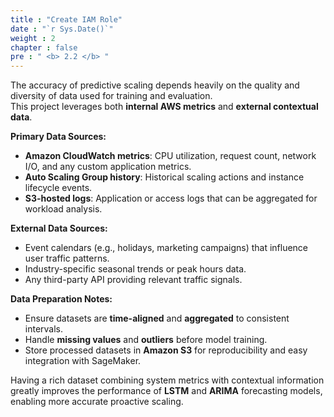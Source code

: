```yaml
---
title : "Create IAM Role"
date : "`r Sys.Date()`"
weight : 2
chapter : false
pre : " <b> 2.2 </b> "
---
```


The accuracy of predictive scaling depends heavily on the quality and diversity of data used for training and evaluation.  
This project leverages both **internal AWS metrics** and **external contextual data**.

**Primary Data Sources:**
- **Amazon CloudWatch metrics**: CPU utilization, request count, network I/O, and any custom application metrics.
- **Auto Scaling Group history**: Historical scaling actions and instance lifecycle events.
- **S3-hosted logs**: Application or access logs that can be aggregated for workload analysis.

**External Data Sources:**
- Event calendars (e.g., holidays, marketing campaigns) that influence user traffic patterns.
- Industry-specific seasonal trends or peak hours data.
- Any third-party API providing relevant traffic signals.

**Data Preparation Notes:**
- Ensure datasets are **time-aligned** and **aggregated** to consistent intervals.
- Handle **missing values** and **outliers** before model training.
- Store processed datasets in **Amazon S3** for reproducibility and easy integration with SageMaker.

Having a rich dataset combining system metrics with contextual information greatly improves the performance of **LSTM** and **ARIMA** forecasting models, enabling more accurate proactive scaling.
